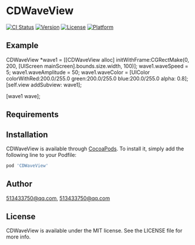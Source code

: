 # CDWaveView

[![CI Status](https://img.shields.io/travis/513433750@qq.com/CDWaveView.svg?style=flat)](https://travis-ci.org/513433750@qq.com/CDWaveView)
[![Version](https://img.shields.io/cocoapods/v/CDWaveView.svg?style=flat)](https://cocoapods.org/pods/CDWaveView)
[![License](https://img.shields.io/cocoapods/l/CDWaveView.svg?style=flat)](https://cocoapods.org/pods/CDWaveView)
[![Platform](https://img.shields.io/cocoapods/p/CDWaveView.svg?style=flat)](https://cocoapods.org/pods/CDWaveView)

## Example

 CDWaveView *wave1 = [[CDWaveView alloc] initWithFrame:CGRectMake(0, 200, [UIScreen mainScreen].bounds.size.width, 100)];
 wave1.waveSpeed = 5;
 wave1.waveAmplitude = 50;
 wave1.waveColor =  [UIColor colorWithRed:200.0/255.0 green:200.0/255.0 blue:200.0/255.0 alpha: 0.8];
 [self.view addSubview: wave1];

 [wave1 wave];


## Requirements

## Installation

CDWaveView is available through [CocoaPods](https://cocoapods.org). To install
it, simply add the following line to your Podfile:

```ruby
pod 'CDWaveView'
```

## Author

513433750@qq.com, 513433750@qq.com

## License

CDWaveView is available under the MIT license. See the LICENSE file for more info.
